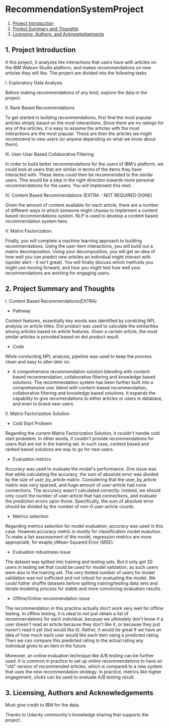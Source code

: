 # RecommendationSystemProject
1. [Project Introduction](#motivation)
2. [Project Summary and Thoughts](#summary)
4. [Licensing, Authors, and Acknowledgements](#licensing)


 
## 1. Project Introduction<a name="motivation"></a>
It this project, it analyzes the interactions that users have with articles on the IBM Watson Studio platform, and makes recommendations on new articles they will like. The project are divided into the following tasks

I. Exploratory Data Analysis

Before making recommendations of any kind, explore the data in the project. 

II. Rank Based Recommendations

To get started in building recommendations, first find the most popular articles simply based on the most interactions. Since there are no ratings for any of the articles, it is easy to assume the articles with the most interactions are the most popular. These are then the articles we might recommend to new users (or anyone depending on what we know about them).

III. User-User Based Collaborative Filtering

In order to build better recommendations for the users of IBM's platform, we could look at users that are similar in terms of the items they have interacted with. These items could then be recommended to the similar users. This would be a step in the right direction towards more personal recommendations for the users. You will implement this next.

IV. Content Based Recommendations (EXTRA - NOT REQUIRED-DONE)

Given the amount of content available for each article, there are a number of different ways in which someone might choose to implement a content based recommendations system. NLP is used to develop a content based recommendation system here. 

V. Matrix Factorization

Finally, you will complete a machine learning approach to building recommendations. Using the user-item interactions, you will build out a matrix decomposition. Using your decomposition, you will get an idea of how well you can predict new articles an individual might interact with (spoiler alert - it isn't great). You will finally discuss which methods you might use moving forward, and how you might test how well your recommendations are working for engaging users.

## 2. Project Summary and Thoughts<a name="summary"></a>
I. Content Based Recommendations(EXTRA)

- Pathway

Content features, essentially key words was identified by condcting NPL analysis on article titles. Dot product was used to calculate the similarities among articles based on article features. Given a certain article, the most similar articles is provided based on dot product result.

- Code

While conducting NPL analysis, pipeline was used to keep the process clean and easy to alter later on.

- A comprehensive recommendation solution blending with content-based recommendation, collaborative filtering and knowledge based solutions.
The recommendation system has been further built into a comprehensive one: blend with content-based recommendation, collaborative filtering and knowledge based solutions. It expands the capability to give recomendations to either articles or users in database, and even to brand new users.

II. Matrix Factorization Solution 

- Cold Start Problem 

Regarding the current Matrix Factorization Solution, it couldn't handle cold start probelem. In other words, it couldn't provide recommendations for users that are not in the training set. In such case, content based and ranked based solutions are way to go for new users.

- Evaluation metrics

Accuracy was used to evaluate the model's performance. One issue was that while calculating the accuracy, the sum of absolute error was divided by the size of user_by_article matrix. Considering that the user_by_article matrix was very sparsed, and huge amount of user-article had none connections. The accuracy wasn't calculated correctly. Instead, we should only count the number of user-article that had connections, and evaluate the prediction errors upon those. Specifically, the sum of absolute error should be divided by the number of non-0 user-article counts.

- Metrics selection

Regarding metrics selection for model evaluation, accuracy was used in this case. However,accuracy metric is mostly for classification model evalution. To make a fair asscessment of the model, regression metrics are more appropriate, for exaple,vMean-Squared Error (MSE). 

- Evaluation robustness  issue

The dataset was splited into training and testing sets. But it only got 20 users in testing set that could be used for model validation, as such users were also in the training set. The very limited number of users for model validation was not sufficient and not robust for evaluating the model. We could futher shuffle datasets before spliting training/testing data sets and iterate modeling process for stable and more convincing evaluation results.

- Offline/Online recommendation issue

The recommendation in this practice actually don't work very well for offline testing. In offline testing, it is ideal to not just obtain a list of recommendations for each individual, because we ultimately don't know if a user doesn't read an article because they don't like it, or because they just haven't read it yet (but would like it). Rather, it would be great if we have an idea of how much each user would like each item using a predicted rating. Then we can compare this predicted rating to the actual rating any individual gives to an item in the future.

Moreover,  an online evaluation technique like A/B testing can be further used. It is common in practice to set up online recommendations to have an "old" version of recommended articles, which is compared to a new system that uses the new recommendation strategy. In practice, metrics like higher engagement, clicks can be used to evaluate A/B testing result.

## 3. Licensing, Authors and Acknowledgements<a name="licensing"></a>
Must give credit to IBM for the data.

Thanks to Udacity community's knowledge sharing that supports the project.
